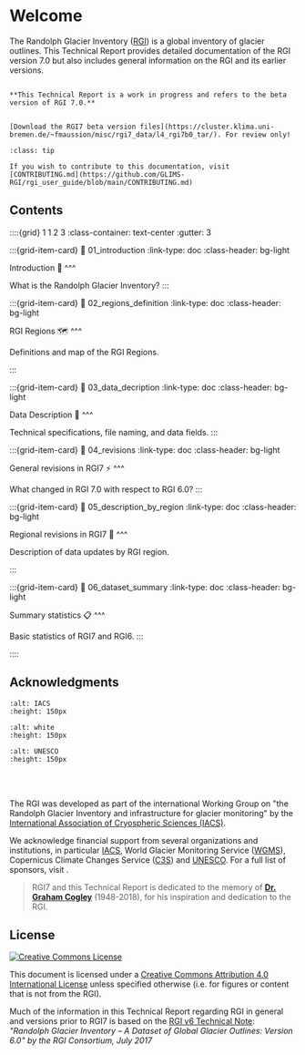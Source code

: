 # Welcome

The Randolph Glacier Inventory ([RGI](https://www.glims.org/RGI)) is a global inventory of glacier outlines. This Technical Report provides detailed documentation of the RGI version 7.0 but also includes general information on the RGI and its earlier versions.

```{warning}

**This Technical Report is a work in progress and refers to the beta version of RGI 7.0.**

```

```{admonition} Data download

[Download the RGI7 beta version files](https://cluster.klima.uni-bremen.de/~fmaussion/misc/rgi7_data/l4_rgi7b0_tar/). For review only!
```

```{admonition} Contributing to this documentation
:class: tip

If you wish to contribute to this documentation, visit [CONTRIBUTING.md](https://github.com/GLIMS-RGI/rgi_user_guide/blob/main/CONTRIBUTING.md)  
```

## Contents

::::{grid} 1 1 2 3
:class-container: text-center
:gutter: 3

:::{grid-item-card}
:link: 01_introduction
:link-type: doc
:class-header: bg-light

Introduction 🙋
^^^

What is the Randolph Glacier Inventory?
:::

:::{grid-item-card}
:link: 02_regions_definition
:link-type: doc
:class-header: bg-light

RGI Regions 🗺️
^^^

Definitions and map of the RGI Regions.

:::

:::{grid-item-card}
:link: 03_data_decription
:link-type: doc
:class-header: bg-light

Data Description 🧐
^^^

Technical specifications, file naming, and data fields.
:::

:::{grid-item-card}
:link: 04_revisions
:link-type: doc
:class-header: bg-light

General revisions in RGI7 ⚡
^^^

What changed in RGI 7.0 with respect to RGI 6.0?
:::

:::{grid-item-card}
:link: 05_description_by_region
:link-type: doc
:class-header: bg-light

Regional revisions in RGI7 🔬
^^^

Description of data updates by RGI region.

:::

:::{grid-item-card}
:link: 06_dataset_summary
:link-type: doc
:class-header: bg-light

Summary statistics 📋
^^^

Basic statistics of RGI7 and RGI6.
:::

::::


## Acknowledgments


```{image} img/logos/iugg_iacs.png
:alt: IACS
:height: 150px
```

```{image} img/logos/white.png
:alt: white
:height: 150px
```

```{image} img/logos/unesco.png
:alt: UNESCO
:height: 150px
```

<br/><br/>

The RGI was developed as part of the international Working Group on "the Randolph Glacier Inventory and infrastructure for glacier monitoring" by the [International Association of Cryospheric Sciences (IACS)](https://cryosphericsciences.org).

We acknowledge financial support from several organizations and institutions, in particular [IACS](https://cryosphericsciences.org), World Glacier Monitoring Service ([WGMS](https://wgms.ch)), Copernicus Climate Changes Service ([C3S](https://climate.copernicus.eu)) and [UNESCO](https://www.unesco.org). For a full list of sponsors, visit [](funding-sources).

> RGI7 and this Technical Report is dedicated to the memory of 
> **[Dr. Graham Cogley](https://www.igsoc.org/j-graham-cogley-1948-2018)** (1948-2018),
> for his inspiration and dedication to the RGI.


## License

[![Creative Commons License](https://mirrors.creativecommons.org/presskit/buttons/88x31/svg/by.svg)](https://creativecommons.org/licenses/by/4.0)

This document is licensed under a [Creative Commons Attribution 4.0 International License](https://creativecommons.org/licenses/by/4.0/) unless specified otherwise (i.e. for figures or content that is not from the RGI).

Much of the information in this Technical Report regarding RGI in general and versions prior to RGI7 is based on the [RGI v6 Technical Note](https://github.com/GLIMS-RGI/rgi_user_guide/raw/main/docs/img/00_rgi60_TechnicalNote.pdf): *"Randolph Glacier Inventory – A Dataset of Global Glacier Outlines: Version 6.0" by the RGI Consortium, July 2017*
